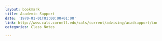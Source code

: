 ```yaml
---
layout: bookmark
title: Academic Support
date: '1970-01-01T01:00:00+01:00'
link: http://www.cals.cornell.edu/cals/current/advising/acadsupport/index.cfm
categories: Class Notes

---
```

